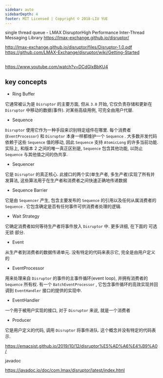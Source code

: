 ```yaml
---
sidebar: auto
sidebarDepth: 4
footer: MIT Licensed | Copyright © 2018-LIU YUE
---
```


single thread queue - LMAX DisruptorHigh Performance Inter-Thread Messaging Library 
https://lmax-exchange.github.io/disruptor/

http://lmax-exchange.github.io/disruptor/files/Disruptor-1.0.pdf
https://github.com/LMAX-Exchange/disruptor/wiki/Getting-Started

## 
https://www.youtube.com/watch?v=DCdGlxBbKU4

## key concepts

+ Ring Buffer

它通常被认为是 `Disruptor` 的主要方面, 但从 `3.0` 开始, 它仅负责存储和更新在 `Disruptor` 中移动的数据(事件). 对某些高级用例, 可完全由用户代替.

+ Sequence

`Disruptor` 使用它作为一种手段来识别特定组件在哪里. 每个消费者 (`EventProcessor`) 和 `Disruptor` 本身一样都维护一个 `Sequence` . 大多数并发代码依赖于这些 `Sequence` 值的移动, 因此 `Sequence` 支持 `AtomicLong` 的许多当前功能. 实际上, 和版本 2 之间的唯一真正区别是, `Sequence` 包含其他功能, 以防止 `Sequence` 与其他值之间的伪共享.

+ Sequencer

它是 `Disruptor` 的真正核心. 此接口的两个实(单生产者, 多生产者)实现了所有并发算法, 这些算法用于在生产者和消费者之间快速正确地传递数据

+ Sequence Barrier

它是由 `Sequencer` 产生, 包含主要发布的 `Sequence` 的引用以及任何从属消费者的 `Sequence` . 它包含确定是否有任何事件可供消费者处理的逻辑.

+ Wait Strategy

它确定消费者如何等待生产者将事件放入 `Disruptor` 中. 更多详细, 在下面的 可选无锁 部分.

+ Event

从生产者到消费者的数据传递单元. 没有特定的代码来表示它, 完全是由用户定义的

+ EventProcessor

用来处理来自 `Disruptor` 的事件的主事件循环(event loop), 并拥有消费者的 `Sequence` 所有权. 有一个  `BatchEventProcessor` , 它包含事件循环的高效实现并回调到 `EventHandler` 接口的提供的实现中.

+ EventHandler

一个用于被用户实现的接口, 对于 `Disruptor` 来说, 就是一个消费者

+ Producer

它是用户定义的代码, 调用 `Disruptor` 将事件进队. 这个概念并没有特定的代码表示.

https://emacsist.github.io/2019/10/12/disruptor%E5%AD%A6%E4%B9%A0/



javadoc

https://javadoc.io/doc/com.lmax/disruptor/latest/index.html

<disqus/>